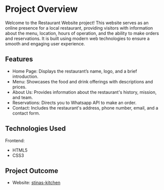 # Project Overview

Welcome to the Restaurant Website project! This website serves as an online presence for a local restaurant, providing visitors with information about the menu, location, hours of operation, and the ability to make orders and reservations. It is built using modern web technologies to ensure a smooth and engaging user experience.

## Features
- Home Page: Displays the restaurant’s name, logo, and a brief introduction.
- Menu: Showcases the food and drink offerings with descriptions and prices.
- About Us: Provides information about the restaurant's history, mission, and team.
- Reservations: Directs you to Whatsapp API to make an order.
- Contact: Includes the restaurant's address, phone number, email, and a contact form.

## Technologies Used
Frontend:
- HTML5
- CSS3

## Project Outcome
- Website: [stinas-kitchen](https://stinaskitchenandgrills.netlify.app/)
